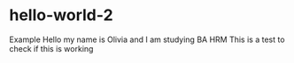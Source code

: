 # hello-world-2
Example 
Hello my name is Olivia and I am studying BA HRM 
This is a test to check if this is working 

